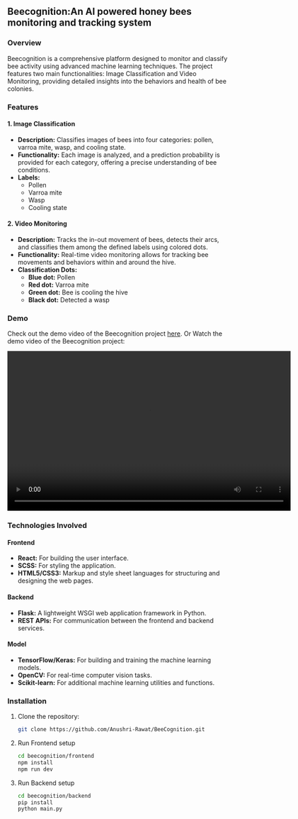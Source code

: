 ## Beecognition:An AI powered honey bees monitoring and tracking system

### Overview
Beecognition is a comprehensive platform designed to monitor and classify bee activity using advanced machine learning techniques. The project features two main functionalities: Image Classification and Video Monitoring, providing detailed insights into the behaviors and health of bee colonies.

### Features

#### 1. Image Classification
- **Description:** Classifies images of bees into four categories: pollen, varroa mite, wasp, and cooling state.
- **Functionality:** Each image is analyzed, and a prediction probability is provided for each category, offering a precise understanding of bee conditions.
- **Labels:** 
  - Pollen
  - Varroa mite
  - Wasp
  - Cooling state

#### 2. Video Monitoring
- **Description:** Tracks the in-out movement of bees, detects their arcs, and classifies them among the defined labels using colored dots.
- **Functionality:** Real-time video monitoring allows for tracking bee movements and behaviors within and around the hive.
- **Classification Dots:**
  - **Blue dot:** Pollen
  - **Red dot:** Varroa mite
  - **Green dot:** Bee is cooling the hive
  - **Black dot:** Detected a wasp

### Demo
Check out the demo video of the Beecognition project [here](https://res.cloudinary.com/drz6w1d5q/video/upload/v1719299409/beecognition-demo-video_v3krmt.mp4).
Or
Watch the demo video of the Beecognition project:

<video width="640" height="360" controls>
  <source src="https://res.cloudinary.com/drz6w1d5q/video/upload/v1719299409/beecognition-demo-video_v3krmt.mp4" type="video/mp4">
  Your browser does not support the video tag.
</video>

### Technologies Involved

#### Frontend
- **React:** For building the user interface.
- **SCSS:** For styling the application.
- **HTML5/CSS3:** Markup and style sheet languages for structuring and designing the web pages.

#### Backend
- **Flask:** A lightweight WSGI web application framework in Python.
- **REST APIs:** For communication between the frontend and backend services.

#### Model
- **TensorFlow/Keras:** For building and training the machine learning models.
- **OpenCV:** For real-time computer vision tasks.
- **Scikit-learn:** For additional machine learning utilities and functions.

### Installation
1. Clone the repository:
   ```bash
   git clone https://github.com/Anushri-Rawat/BeeCognition.git

2. Run Frontend setup
   ```bash
   cd beecognition/frontend
   npm install
   npm run dev

3. Run Backend setup
   ```bash
   cd beecognition/backend
   pip install
   python main.py

